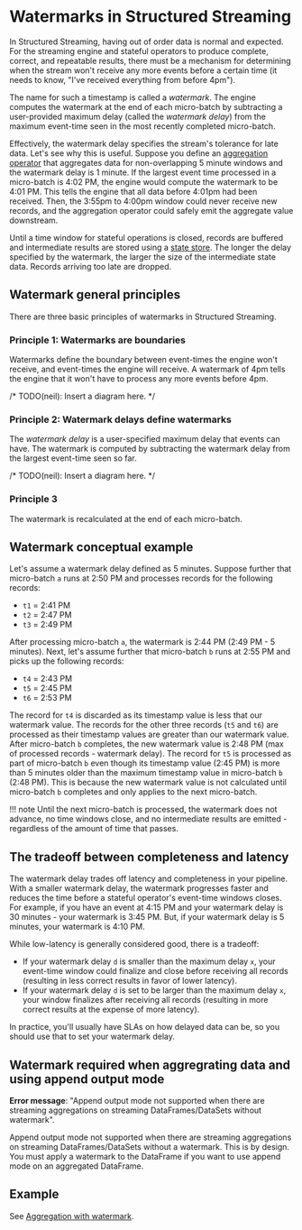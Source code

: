 # Watermarks in Structured Streaming

In Structured Streaming, having out of order data is normal and expected. For the streaming engine and stateful operators to produce complete, correct, and repeatable results, there must be a mechanism for determining when the stream won't receive any more events before a certain time (it needs to know, "I've received everything from before 4pm").

The name for such a timestamp is called a _watermark_. The engine computes the watermark at the end of each micro-batch by subtracting a user-provided maximum delay (called the _watermark delay_) from the maximum event-time seen in the most recently completed micro-batch.

Effectively, the watermark delay specifies the stream's tolerance for late data. Let's see why this is useful. Suppose you define an [aggregation operator](../stateful/aggregation.md) that aggregates data for non-overlapping 5 minute windows and the watermark delay is 1 minute. If the largest event time processed in a micro-batch is 4:02 PM, the engine would compute the watermark to be 4:01 PM. This tells the engine that all data before 4:01pm had been received. Then, the 3:55pm to 4:00pm window could never receive new records, and the aggregation operator could safely emit the aggregate value downstream.

Until a time window for stateful operations is closed, records are buffered and intermediate results are stored using a [state store](../stream_options/state_stores.md). The longer the delay specified by the watermark, the larger the size of the intermediate state data. Records arriving too late are dropped.

## Watermark general principles

There are three basic principles of watermarks in Structured Streaming.

### Principle 1: Watermarks are boundaries

Watermarks define the boundary between event-times the engine won't receive, and event-times the engine will receive. A watermark of 4pm tells the engine that it won't have to process any more events before 4pm.

/* TODO(neil): Insert a diagram here. */

### Principle 2: Watermark delays define watermarks

The _watermark delay_ is a user-specified maximum delay that events can have. The watermark is computed by subtracting the watermark delay from the largest event-time seen so far.

/* TODO(neil): Insert a diagram here. */

 ### Principle 3 

The watermark is recalculated at the end of each micro-batch.

## Watermark conceptual example

Let's assume a watermark delay defined as 5 minutes. Suppose further that micro-batch `a` runs at 2:50 PM and processes records for the following records:

- `t1` = 2:41 PM
- `t2` = 2:47 PM
- `t3` = 2:49 PM

After processing micro-batch `a`, the watermark is 2:44 PM (2:49 PM - 5 minutes). Next, let's assume further that micro-batch `b` runs at 2:55 PM and picks up the following records:

- `t4` = 2:43 PM
- `t5` = 2:45 PM
- `t6` = 2:53 PM

The record for `t4` is discarded as its timestamp value is less that our watermark value. The records for the other three records (`t5` and `t6`) are processed as their timestamp values are greater than our watermark value. After micro-batch `b` completes, the new watermark value is 2:48 PM (max of processed records - watermark delay). The record for `t5` is processed as part of micro-batch `b` even though its timestamp value (2:45 PM) is more than 5 minutes older than the maximum timestamp value in micro-batch `b` (2:48 PM). This is because the new watermark value is not calculated until micro-batch `b` completes and only applies to the next micro-batch.

!!! note
    Until the next micro-batch is processed, the watermark does not advance, no time windows close, and no intermediate results are emitted - regardless of the amount of time that passes.

## The tradeoff between completeness and latency

The watermark delay trades off latency and completeness in your pipeline. With a smaller watermark delay, the watermark progresses faster and reduces the time before a stateful operator's event-time windows closes. For example, if you have an event at 4:15 PM and your watermark delay is 30 minutes - your watermark is 3:45 PM. But, if your watermark delay is 5 minutes, your watermark is 4:10 PM.

While low-latency is generally considered good, there is a tradeoff:

- If your watermark delay `d` is smaller than the maximum delay `x`, your event-time window could finalize and close before receiving all records (resulting in less correct results in favor of lower latency). 
- If your watermark delay `d` is set to be larger than the maximum delay `x`, your window finalizes after receiving all records (resulting in more correct results at the expense of more latency). 

In practice, you'll usually have SLAs on how delayed data can be, so you should use that to set your watermark delay.

## Watermark required when aggregrating data and using append output mode

**Error message**: "Append output mode not supported when there are streaming aggregations on streaming DataFrames/DataSets without watermark".

Append output mode not supported when there are streaming aggregations on streaming DataFrames/DataSets without a watermark. This is by design. You must apply a watermark to the DataFrame if you want to use append mode on an aggregated DataFrame.

## Example

See [Aggregation with watermark](../../examples/aggregation-with-watermark.md).
